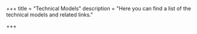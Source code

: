 +++
title = "Technical Models"
description = "Here you can find a list of the technical models and related links."

+++



